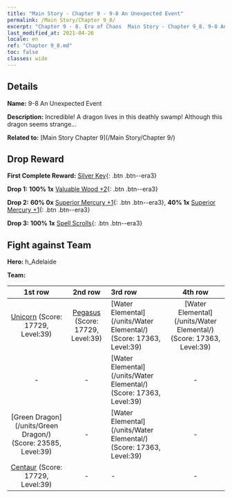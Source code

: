 ```yaml
---
title: "Main Story - Chapter 9 - 9-8 An Unexpected Event"
permalink: /Main Story/Chapter 9_8/
excerpt: "Chapter 9 - 8. Era of Chaos  Main Story - Chapter 9_8. 9-8 An Unexpected Event"
last_modified_at: 2021-04-26
locale: en
ref: "Chapter 9_8.md"
toc: false
classes: wide
---
```


## Details

 **Name:** 9-8 An Unexpected Event

 **Description:** Incredible! A dragon lives in this deathly swamp! Although this dragon seems strange...

 **Related to:** [Main Story Chapter 9](/Main Story/Chapter 9/)

## Drop Reward

 **First Complete Reward:** [Silver Key](/Items/con_693/){: .btn .btn--era3}

 **Drop 1:** **100% 1x** [Valuable Wood +2](/Items/mat_27/){: .btn .btn--era3}

 **Drop 2:** **60% 0x** [Superior Mercury +1](/Items/mat_21/){: .btn .btn--era3}, **40% 1x** [Superior Mercury +1](/Items/mat_21/){: .btn .btn--era3}

 **Drop 3:** **100% 1x** [Spell Scrolls](/Items/con_694/){: .btn .btn--era3}


## Fight against Team
 **Hero:** h_Adelaide

 **Team:**


  | 1st row | 2nd row | 3rd row | 4th row |
  |:----:|:----:|:----|:----:|
  | [Unicorn](/units/Unicorn/) (Score: 17729, Level:39)  | [Pegasus](/units/Pegasus/) (Score: 17729, Level:39)  | [Water Elemental](/units/Water Elemental/) (Score: 17363, Level:39)  | [Water Elemental](/units/Water Elemental/) (Score: 17363, Level:39)  |
  | - | - | [Water Elemental](/units/Water Elemental/) (Score: 17363, Level:39)  | - |
  | [Green Dragon](/units/Green Dragon/) (Score: 23585, Level:39)  | - | [Water Elemental](/units/Water Elemental/) (Score: 17363, Level:39)  | - |
  | [Centaur](/units/Centaur/) (Score: 17729, Level:39)  | - | - | - |


